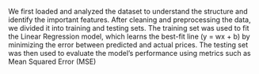 We first loaded and analyzed the dataset to understand the structure and identify the important features. After cleaning and preprocessing the data, we divided it into training and testing sets. The training set was used to fit the Linear Regression model, which learns the best-fit line (y = wx + b) by minimizing the error between predicted and actual prices. The testing set was then used to evaluate the model’s performance using metrics such as Mean Squared Error (MSE)
